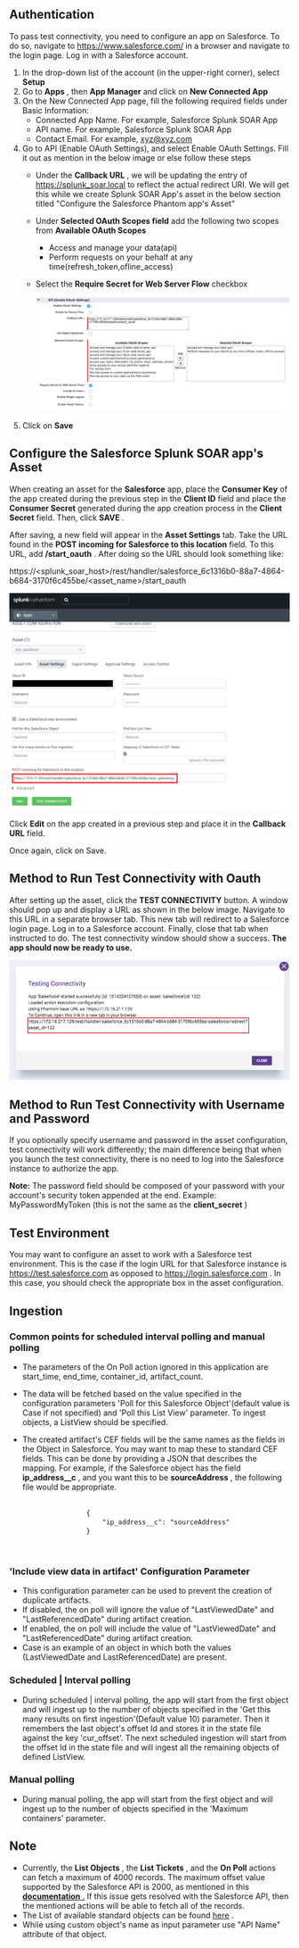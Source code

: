 [comment]: # " File: README.md"
[comment]: # "  Copyright (c) 2017-2023 Splunk Inc."
[comment]: # ""
[comment]: # "Licensed under the Apache License, Version 2.0 (the 'License');"
[comment]: # "you may not use this file except in compliance with the License."
[comment]: # "You may obtain a copy of the License at"
[comment]: # ""
[comment]: # "    http://www.apache.org/licenses/LICENSE-2.0"
[comment]: # ""
[comment]: # "Unless required by applicable law or agreed to in writing, software distributed under"
[comment]: # "the License is distributed on an 'AS IS' BASIS, WITHOUT WARRANTIES OR CONDITIONS OF ANY KIND,"
[comment]: # "either express or implied. See the License for the specific language governing permissions"
[comment]: # "and limitations under the License."
[comment]: # ""
## Authentication

To pass test connectivity, you need to configure an app on Salesforce. To do so, navigate to
<https://www.salesforce.com/> in a browser and navigate to the login page. Log in with a Salesforce
account.

1.  In the drop-down list of the account (in the upper-right corner), select **Setup**
2.  Go to **Apps** , then **App Manager** and click on **New Connected App**
3.  On the New Connected App page, fill the following required fields under Basic Information:
    -   Connected App Name. For example, Salesforce Splunk SOAR App
    -   API name. For example, Salesforce Splunk SOAR App
    -   Contact Email. For example, xyz@xyz.com
4.  Go to API (Enable OAuth Settings), and select Enable OAuth Settings. Fill it out as mention in
    the below image or else follow these steps
    -   Under the **Callback URL** , we will be updating the entry of https://splunk_soar.local to
        reflect the actual redirect URI. We will get this while we create Splunk SOAR App's asset in
        the below section titled "Configure the Salesforce Phantom app's Asset"

    -   Under **Selected OAuth Scopes field** add the following two scopes from **Available OAuth
        Scopes**
        -   Access and manage your data(api)
        -   Perform requests on your behalf at any time(refresh_token,ofline_access)

    -   Select the **Require Secret for Web Server Flow** checkbox

          
        [![](img/app_config.png)](img/app_config.png)
5.  Click on **Save**

## Configure the Salesforce Splunk SOAR app's Asset

When creating an asset for the **Salesforce** app, place the **Consumer Key** of the app created
during the previous step in the **Client ID** field and place the **Consumer Secret** generated
during the app creation process in the **Client Secret** field. Then, click **SAVE** .  
  
After saving, a new field will appear in the **Asset Settings** tab. Take the URL found in the
**POST incoming for Salesforce to this location** field. To this URL, add **/start_oauth** . After
doing so the URL should look something like:  

https://\<splunk_soar_host>/rest/handler/salesforce_6c1316b0-88a7-4864-b684-3170f6c455be/\<asset_name>/start_oauth

[![](img/asset_config.png)](img/asset_config.png)  
  

Click **Edit** on the app created in a previous step and place it in the **Callback URL** field.

Once again, click on Save.

## Method to Run Test Connectivity with Oauth

After setting up the asset, click the **TEST CONNECTIVITY** button. A window should pop up and
display a URL as shown in the below image. Navigate to this URL in a separate browser tab. This new
tab will redirect to a Salesforce login page. Log in to a Salesforce account. Finally, close that
tab when instructed to do. The test connectivity window should show a success. **The app should now
be ready to use.**

  
[![](img/modal.png)](img/modal.png)  
  

## Method to Run Test Connectivity with Username and Password

If you optionally specify username and password in the asset configuration, test connectivity will
work differently; the main difference being that when you launch the test connectivity, there is no
need to log into the Salesforce instance to authorize the app.

**Note:** The password field should be composed of your password with your account's security token
appended at the end. Example: MyPasswordMyToken (this is not the same as the **client_secret** )

## Test Environment

You may want to configure an asset to work with a Salesforce test environment. This is the case if
the login URL for that Salesforce instance is <https://test.salesforce.com> as opposed to
<https://login.salesforce.com> . In this case, you should check the appropriate box in the asset
configuration.

## Ingestion

### Common points for scheduled interval polling and manual polling

-   The parameters of the On Poll action ignored in this application are start_time, end_time,
    container_id, artifact_count.

-   The data will be fetched based on the value specified in the configuration parameters 'Poll for
    this Salesforce Object'(default value is Case if not specified) and 'Poll this List View'
    parameter. To ingest objects, a ListView should be specified.

-   The created artifact's CEF fields will be the same names as the fields in the Object in
    Salesforce. You may want to map these to standard CEF fields. This can be done by providing a
    JSON that describes the mapping. For example, if the Salesforce object has the field
    **ip_address\_\_c** , and you want this to be **sourceAddress** , the following file would be
    appropriate.

    ``` shell
                    
                    {
                        "ip_address__c": "sourceAddress"
                    }
                    
                    
    ```

### 'Include view data in artifact' Configuration Parameter

-   This configuration parameter can be used to prevent the creation of duplicate artifacts.
-   If disabled, the on poll will ignore the value of "LastViewedDate" and "LastReferencedDate"
    during artifact creation.
-   If enabled, the on poll will include the value of "LastViewedDate" and "LastReferencedDate"
    during artifact creation.
-   Case is an example of an object in which both the values (LastViewedDate and LastReferencedDate)
    are present.

### Scheduled | Interval polling

-   During scheduled | interval polling, the app will start from the first object and will ingest
    up to the number of objects specified in the 'Get this many results on first ingestion'(Default
    value 10) parameter. Then it remembers the last object's offset Id and stores it in the state
    file against the key 'cur_offset'. The next scheduled ingestion will start from the offset Id in
    the state file and will ingest all the remaining objects of defined ListView.

### Manual polling

-   During manual polling, the app will start from the first object and will ingest up to the number
    of objects specified in the 'Maximum containers' parameter.

## Note

-   Currently, the **List Objects** , the **List Tickets** , and the **On Poll** actions can fetch a
    maximum of 4000 records. The maximum offset value supported by the Salesforce API is 2000, as
    mentioned in this [**documentation**
    .](https://developer.salesforce.com/docs/atlas.en-us.soql_sosl.meta/soql_sosl/sforce_api_calls_soql_select_offset.htm)
    If this issue gets resolved with the Salesforce API, then the mentioned actions will be able to
    fetch all of the records.
-   The List of available standard objects can be found
    [here](https://developer.salesforce.com/docs/atlas.en-us.object_reference.meta/object_reference/sforce_api_objects_list.htm)
    .
-   While using custom object's name as input parameter use "API Name" attribute of that object.
